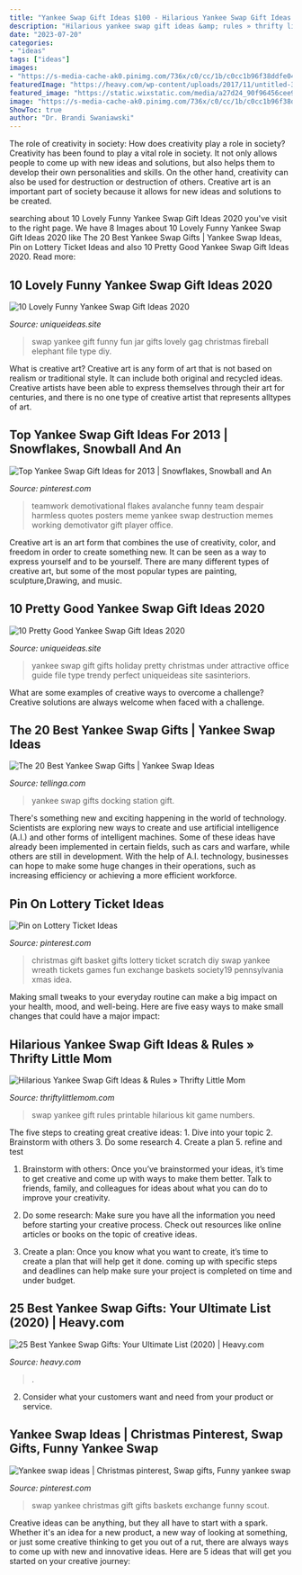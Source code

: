 ```yaml
---
title: "Yankee Swap Gift Ideas $100 - Hilarious Yankee Swap Gift Ideas &amp; Rules » Thrifty Little Mom"
description: "Hilarious yankee swap gift ideas &amp; rules » thrifty little mom"
date: "2023-07-20"
categories:
- "ideas"
tags: ["ideas"]
images:
- "https://s-media-cache-ak0.pinimg.com/736x/c0/cc/1b/c0cc1b96f38ddfe043b17a0ce037cf95.jpg"
featuredImage: "https://heavy.com/wp-content/uploads/2017/11/untitled-32.jpg?quality=65&amp;strip=all"
featured_image: "https://static.wixstatic.com/media/a27d24_90f96456cee94cde9ee2588f0f9c00d8~mv2.jpg/v1/fill/w_1000,h_884,al_c,q_90,usm_0.66_1.00_0.01/a27d24_90f96456cee94cde9ee2588f0f9c00d8~mv2.jpg"
image: "https://s-media-cache-ak0.pinimg.com/736x/c0/cc/1b/c0cc1b96f38ddfe043b17a0ce037cf95.jpg"
ShowToc: true
author: "Dr. Brandi Swaniawski"
---
```



The role of creativity in society: How does creativity play a role in society?
Creativity has been found to play a vital role in society. It not only allows people to come up with new ideas and solutions, but also helps them to develop their own personalities and skills. On the other hand, creativity can also be used for destruction or destruction of others. Creative art is an important part of society because it allows for new ideas and solutions to be created.

	

		
searching about 10 Lovely Funny Yankee Swap Gift Ideas 2020 you've visit to the right page. We have 8 Images about 10 Lovely Funny Yankee Swap Gift Ideas 2020 like The 20 Best Yankee Swap Gifts | Yankee Swap Ideas, Pin on Lottery Ticket Ideas and also 10 Pretty Good Yankee Swap Gift Ideas 2020. Read more:
		
    
## 10 Lovely Funny Yankee Swap Gift Ideas 2020

<img loading=lazy src="https://www.uniqueideas.site/wp-content/uploads/fireball-fun-jar-yankee-swap-fun-gift-ideas-pinterest-jar-2.png" onerror="this.onerror=null;this.src='https://tse4.mm.bing.net/th?id=OIP.wd5ihI8ytf6CXTYGT51SLwHaNK&amp;pid=15.1';" alt="10 Lovely Funny Yankee Swap Gift Ideas 2020">

_Source: uniqueideas.site_

>swap yankee gift funny fun jar gifts lovely gag christmas fireball elephant file type diy. 

	

What is creative art?
Creative art is any form of art that is not based on realism or traditional style. It can include both original and recycled ideas. Creative artists have been able to express themselves through their art for centuries, and there is no one type of creative artist that represents alltypes of art.

    
## Top Yankee Swap Gift Ideas For 2013 | Snowflakes, Snowball And An

<img loading=lazy src="https://s-media-cache-ak0.pinimg.com/736x/c0/cc/1b/c0cc1b96f38ddfe043b17a0ce037cf95.jpg" onerror="this.onerror=null;this.src='https://tse2.mm.bing.net/th?id=OIP.w1l4MD_6RkjCaKt4dAsT9gHaFO&amp;pid=15.1';" alt="Top Yankee Swap Gift Ideas for 2013 | Snowflakes, Snowball and An">

_Source: pinterest.com_

>teamwork demotivational flakes avalanche funny team despair harmless quotes posters meme yankee swap destruction memes working demotivator gift player office. 

	

Creative art is an art form that combines the use of creativity, color, and freedom in order to create something new. It can be seen as a way to express yourself and to be yourself. There are many different types of creative art, but some of the most popular types are painting, sculpture,Drawing, and music.

    
## 10 Pretty Good Yankee Swap Gift Ideas 2020

<img loading=lazy src="https://www.uniqueideas.site/wp-content/uploads/10-best-yankee-swap-gifts-under-15-images-on-pinterest-christmas-2.jpg" onerror="this.onerror=null;this.src='https://tse1.mm.bing.net/th?id=OIP.tI7YBOcN7dbKsUD3S_K8YgHaN8&amp;pid=15.1';" alt="10 Pretty Good Yankee Swap Gift Ideas 2020">

_Source: uniqueideas.site_

>yankee swap gift gifts holiday pretty christmas under attractive office guide file type trendy perfect uniqueideas site sasinteriors. 

	

What are some examples of creative ways to overcome a challenge?
Creative solutions are always welcome when faced with a challenge.

    
## The 20 Best Yankee Swap Gifts | Yankee Swap Ideas

<img loading=lazy src="https://static.wixstatic.com/media/a27d24_90f96456cee94cde9ee2588f0f9c00d8~mv2.jpg/v1/fill/w_1000,h_884,al_c,q_90,usm_0.66_1.00_0.01/a27d24_90f96456cee94cde9ee2588f0f9c00d8~mv2.jpg" onerror="this.onerror=null;this.src='https://tse4.mm.bing.net/th?id=OIP.AT-FFWTJopwZwTeZaSkFhwHaGj&amp;pid=15.1';" alt="The 20 Best Yankee Swap Gifts | Yankee Swap Ideas">

_Source: tellinga.com_

>yankee swap gifts docking station gift. 

	

There's something new and exciting happening in the world of technology. Scientists are exploring new ways to create and use artificial intelligence (A.I.) and other forms of intelligent machines. Some of these ideas have already been implemented in certain fields, such as cars and warfare, while others are still in development. With the help of A.I. technology, businesses can hope to make some huge changes in their operations, such as increasing efficiency or achieving a more efficient workforce.

    
## Pin On Lottery Ticket Ideas

<img loading=lazy src="https://i.pinimg.com/originals/9c/65/21/9c6521fef6a10734e497f5c9938b69fa.jpg" onerror="this.onerror=null;this.src='https://tse1.mm.bing.net/th?id=OIP.LtqcH89VS_JvHKpTMZLgpwHaJ-&amp;pid=15.1';" alt="Pin on Lottery Ticket Ideas">

_Source: pinterest.com_

>christmas gift basket gifts lottery ticket scratch diy swap yankee wreath tickets games fun exchange baskets society19 pennsylvania xmas idea. 

	

Making small tweaks to your everyday routine can make a big impact on your health, mood, and well-being. Here are five easy ways to make small changes that could have a major impact: 

    
## Hilarious Yankee Swap Gift Ideas &amp; Rules » Thrifty Little Mom

<img loading=lazy src="https://thriftylittlemom.com/wp-content/uploads/2015/11/Blue-and-Pink-Bold-Fashion-Collage-Social-Media-Graphics-1.jpg" onerror="this.onerror=null;this.src='https://tse2.mm.bing.net/th?id=OIP.xdzhmam4tTCbznPrAmjOVAHaHa&amp;pid=15.1';" alt="Hilarious Yankee Swap Gift Ideas &amp; Rules » Thrifty Little Mom">

_Source: thriftylittlemom.com_

>swap yankee gift rules printable hilarious kit game numbers. 

	

The five steps to creating great creative ideas: 1. Dive into your topic 2. Brainstorm with others 3. Do some research 4. Create a plan 5. refine and test
1. Brainstorm with others: Once you’ve brainstormed your ideas, it’s time to get creative and come up with ways to make them better. Talk to friends, family, and colleagues for ideas about what you can do to improve your creativity.
2. Do some research: Make sure you have all the information you need before starting your creative process. Check out resources like online articles or books on the topic of creative ideas.

3. Create a plan: Once you know what you want to create, it’s time to create a plan that will help get it done. coming up with specific steps and deadlines can help make sure your project is completed on time and under budget.


    
## 25 Best Yankee Swap Gifts: Your Ultimate List (2020) | Heavy.com

<img loading=lazy src="https://heavy.com/wp-content/uploads/2017/11/untitled-32.jpg?quality=65&amp;strip=all" onerror="this.onerror=null;this.src='https://tse3.mm.bing.net/th?id=OIP.iGRxIS0Jnozn58DVSZOMQwHaEL&amp;pid=15.1';" alt="25 Best Yankee Swap Gifts: Your Ultimate List (2020) | Heavy.com">

_Source: heavy.com_

>. 

	

2. Consider what your customers want and need from your product or service.

    
## Yankee Swap Ideas | Christmas Pinterest, Swap Gifts, Funny Yankee Swap

<img loading=lazy src="https://i.pinimg.com/originals/ef/27/76/ef27762004481657da0f564b2a56cc9c.jpg" onerror="this.onerror=null;this.src='https://tse3.mm.bing.net/th?id=OIP.n4ZpG3sTmcYbnhbmEOrcAAHaJ4&amp;pid=15.1';" alt="Yankee swap ideas | Christmas pinterest, Swap gifts, Funny yankee swap">

_Source: pinterest.com_

>swap yankee christmas gift gifts baskets exchange funny scout. 

	

Creative ideas can be anything, but they all have to start with a spark. Whether it's an idea for a new product, a new way of looking at something, or just some creative thinking to get you out of a rut, there are always ways to come up with new and innovative ideas. Here are 5 ideas that will get you started on your creative journey: 

